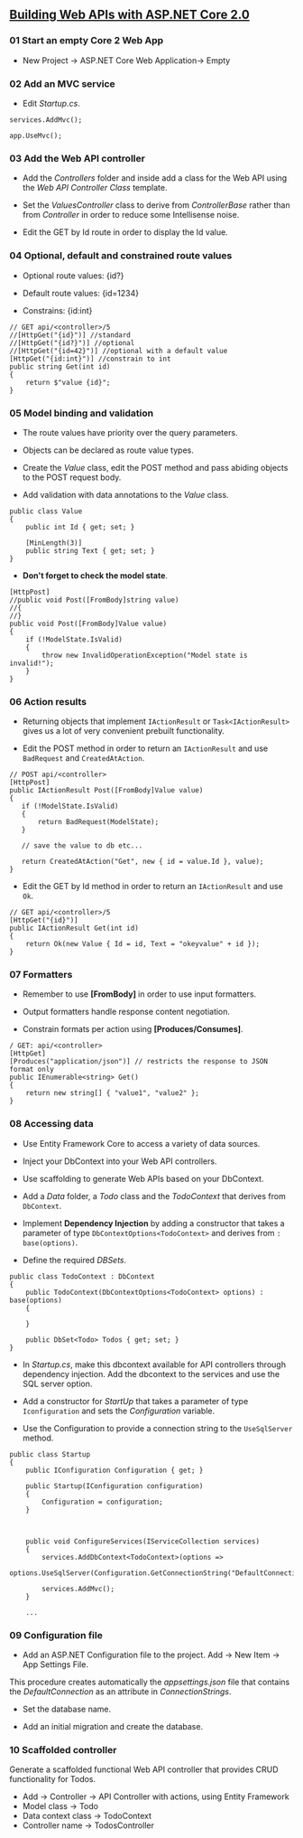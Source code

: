 ## [Building Web APIs with ASP.NET Core 2.0](https://www.youtube.com/watch?v=aIkpVzqLuhA)


### 01 Start an empty Core 2 Web App

* New Project -> ASP.NET Core Web Application-> Empty


### 02 Add an MVC service

* Edit *Startup.cs*.

```
services.AddMvc();
```

```
app.UseMvc();
```

### 03 Add the Web API controller

* Add the *Controllers* folder and inside add a class for the Web API using the *Web API Controller Class* template.

* Set the *ValuesController* class to derive from *ControllerBase* rather than from *Controller* in order to reduce some Intellisense noise.

* Edit the GET by Id route in order to display the Id value.


### 04 Optional, default and constrained route values

* Optional route values: {id?}

* Default route values: {id=1234}

* Constrains: {id:int}

```
// GET api/<controller>/5
//[HttpGet("{id}")] //standard
//[HttpGet("{id?}")] //optional
//[HttpGet("{id=42}")] //optional with a default value
[HttpGet("{id:int}")] //constrain to int
public string Get(int id)
{
    return $"value {id}";
}
```


### 05 Model binding and validation

* The route values have priority over the query parameters.

* Objects can be declared as route value types.

* Create the *Value* class, edit the POST method and pass abiding objects to the POST request body.

* Add validation with data annotations to the *Value* class.

```
public class Value
{
    public int Id { get; set; }

    [MinLength(3)]
    public string Text { get; set; }
}
```

* **Don't forget to check the model state**.

```
[HttpPost]
//public void Post([FromBody]string value)
//{
//}
public void Post([FromBody]Value value)
{
    if (!ModelState.IsValid)
    {
        throw new InvalidOperationException("Model state is invalid!");
    }
}
```


### 06 Action results

* Returning objects that implement `IActionResult` or `Task<IActionResult>` gives us a lot of very convenient prebuilt functionality.

* Edit the POST method in order to return an `IActionResult` and use `BadRequest` and `CreatedAtAction`.

```
// POST api/<controller>
[HttpPost]        
public IActionResult Post([FromBody]Value value)
{
   if (!ModelState.IsValid)
   {
       return BadRequest(ModelState);
   }

   // save the value to db etc...

   return CreatedAtAction("Get", new { id = value.Id }, value);
}
```

* Edit the GET by Id method in order to return an `IActionResult` and use `Ok`.

```
// GET api/<controller>/5
[HttpGet("{id}")]
public IActionResult Get(int id)
{
    return Ok(new Value { Id = id, Text = "okeyvalue" + id });
}
```


### 07 Formatters

* Remember to use **[FromBody]** in order to use input formatters.

* Output formatters handle response content negotiation.

* Constrain formats per action using **[Produces/Consumes]**.

```
/ GET: api/<controller>
[HttpGet]
[Produces("application/json")] // restricts the response to JSON format only
public IEnumerable<string> Get()
{
    return new string[] { "value1", "value2" };
}
```


### 08 Accessing data

* Use Entity Framework Core to access a variety of data sources.
* Inject your DbContext into your Web API controllers.
* Use scaffolding to generate Web APIs based on your DbContext.


* Add a *Data* folder, a *Todo* class and the *TodoContext* that derives from `DbContext`.

* Implement **Dependency Injection** by adding a constructor that takes a parameter of type `DbContextOptions<TodoContext>` and derives from `: base(options)`.

* Define the required *DBSets*.

```
public class TodoContext : DbContext
{
    public TodoContext(DbContextOptions<TodoContext> options) : base(options)
    {

    }

    public DbSet<Todo> Todos { get; set; }
}
```

* In *Startup.cs*, make this dbcontext available for API controllers through dependency injection. Add the dbcontext to the services and use the SQL server option.

* Add a constructor for *StartUp* that takes a parameter of type `Iconfiguration` and sets the *Configuration* variable.

* Use the Configuration to provide a connection string to the `UseSqlServer` method.

```
public class Startup
{
    public IConfiguration Configuration { get; }

    public Startup(IConfiguration configuration)
    {
        Configuration = configuration;
    }



    public void ConfigureServices(IServiceCollection services)
    {
        services.AddDbContext<TodoContext>(options =>
           options.UseSqlServer(Configuration.GetConnectionString("DefaultConnection")));

        services.AddMvc();
    }

    ...
```        

### 09 Configuration file

* Add an ASP.NET Configuration file to the project. Add -> New Item -> App Settings File.

This procedure creates automatically the  *appsettings.json* file that contains the *DefaultConnection* as an attribute in *ConnectionStrings*.

* Set the database name.

* Add an initial migration and create the database.



### 10 Scaffolded controller

Generate a scaffolded functional Web API controller that provides CRUD functionality for Todos.

* Add -> Controller -> API Controller with actions, using Entity Framework
* Model class -> Todo
* Data context class -> TodoContext
* Controller name -> TodosController
